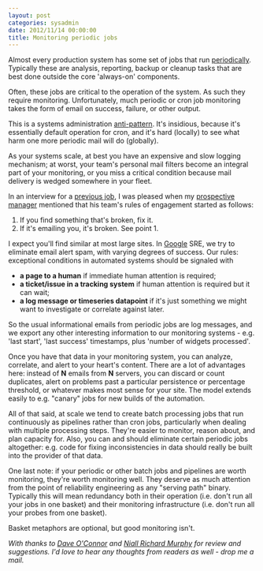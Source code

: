 ```yaml
---
layout: post
categories: sysadmin
date: 2012/11/14 00:00:00
title: Monitoring periodic jobs
---
```

Almost every production system has some set of jobs that run [periodically](http://www.stdlib.net/~colmmacc/2009/09/14/period-pain/). Typically these are analysis, reporting, backup or cleanup tasks that are best done outside the core 'always-on' components.

Often, these jobs are critical to the operation of the system. As such they require monitoring. Unfortunately, much periodic or cron job monitoring takes the form of email on success, failure, or other output.

This is a systems administration [anti-pattern](http://en.wikipedia.org/wiki/Anti-pattern). It's insidious, because it's essentially default operation for cron, and it's hard (locally) to see what harm one more periodic mail will do (globally).

As your systems scale, at best you have an expensive and slow logging mechanism; at worst, your team's personal mail filters become an integral part of your monitoring, or you miss a critical condition because mail delivery is wedged somewhere in your fleet.

In an interview for a [previous job](http://www.amazon.com/), I was pleased when my [prospective manager](http://ie.linkedin.com/in/richardarchbold) mentioned that his team's rules of engagement started as follows:

1. If you find something that's broken, fix it.
1. If it's emailing you, it's broken. See point 1.

I expect you'll find similar at most large sites. In [Google](http://www.google.com/) SRE, we try to eliminate email alert spam, with varying degrees of success. Our rules: exceptional conditions in automated systems should be signaled with

* **a page to a human** if immediate human attention is required;
* **a ticket/issue in a tracking system** if human attention is required but it can wait;
* **a log message or timeseries datapoint** if it's just something we might want to investigate or correlate against later.

So the usual informational emails from periodic jobs are log messages, and we export any other interesting information to our monitoring systems - e.g. 'last start', 'last success' timestamps, plus 'number of widgets processed'.

Once you have that data in your monitoring system, you can analyze, correlate, and alert to your heart's content. There are a lot of advantages here: instead of **N** emails from **N** servers, you can discard or count duplicates, alert on problems past a particular persistence or percentage threshold, or whatever makes most sense for your site. The model extends easily to e.g. "canary" jobs for new builds of the automation.

All of that said, at scale we tend to create batch processing jobs that run continuously as pipelines rather than cron jobs, particularly when dealing with multiple processing steps. They're easier to monitor, reason about, and plan capacity for. Also, you can and should eliminate certain periodic jobs altogether: e.g. code for fixing inconsistencies in data should really be built into the provider of that data.

One last note: if your periodic or other batch jobs and pipelines are worth monitoring, they're worth monitoring well. They deserve as much attention from the point of reliability engineering as any "serving path" binary. Typically this will mean redundancy both in their operation (i.e. don't run all your jobs in one basket) and their monitoring infrastructure (i.e. don't run all your probes from one basket).

Basket metaphors are optional, but good monitoring isn't.

*With thanks to [Dave O'Connor](http://blog.swearing.org) and [Niall Richard Murphy](http://www.heanet.ie/conferences/2011/speakers/id/31) for review and suggestions. I'd love to hear any thoughts from readers as well - drop me a mail.*

